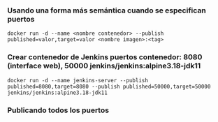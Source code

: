 ### Usando una forma más semántica cuando se especifican puertos

```
docker run -d --name <nombre contenedor> --publish published=valor,target=valor <nombre imagen>:<tag> 

```

### Crear contenedor de Jenkins puertos contenedor: 8080 (interface web), 50000 jenkins/jenkins:alpine3.18-jdk11
```
docker run -d --name jenkins-server --publish published=8080,target=8080 --publish published=50000,target=50000 jenkins/jenkins:alpine3.18-jdk11
```

### Publicando todos los puertos

```

```



